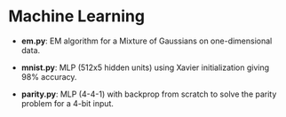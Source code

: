 # Machine Learning

* __em.py__: EM algorithm for a Mixture of Gaussians on one-dimensional data.

* __mnist.py__: MLP (512x5 hidden units) using Xavier initialization giving 98% accuracy. 

* __parity.py__: MLP (4-4-1) with backprop from scratch to solve the parity problem for a 4-bit input.


